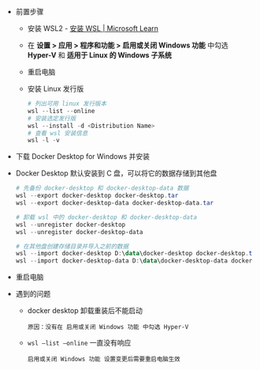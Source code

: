 - 前置步骤
    - 安装 WSL2 - [安装 WSL | Microsoft Learn](https://learn.microsoft.com/zh-cn/windows/wsl/install)
    - 在 **设置 > 应用 > 程序和功能 > 启用或关闭 Windows 功能** 中勾选 **Hyper-V** 和 **适用于 Linux 的 Windows 子系统**
    - 重启电脑
    - 安装 Linux 发行版
        
        ```powershell
        # 列出可用 linux 发行版本
        wsl --list --online
        # 安装选定发行版
        wsl --install -d <Distribution Name>
        # 查看 wsl 安装信息
        wsl -l -v
        ```
        
- 下载 Docker Desktop for Windows 并安装
- Docker Desktop 默认安装到 C 盘，可以将它的数据存储到其他盘
    
    ```powershell
    # 先备份 docker-desktop 和 docker-desktop-data 数据
    wsl --export docker-desktop docker-desktop.tar
    wsl --export docker-desktop-data docker-desktop-data.tar
    
    # 卸载 wsl 中的 docker-desktop 和 docker-desktop-data
    wsl --unregister docker-desktop
    wsl --unregister docker-desktop-data
    
    # 在其他盘创建存储目录并导入之前的数据
    wsl --import docker-desktop D:\data\docker-desktop docker-desktop.tar
    wsl --import docker-desktop-data D:\data\docker-desktop-data docker-desktop-data.tar
    ```
    
- 重启电脑
- 遇到的问题
    - docker desktop 卸载重装后不能启动
        
        ```
        原因：没有在 启用或关闭 Windows 功能 中勾选 Hyper-V
        ```
        
    - `wsl —list —online` 一直没有响应
        
        ```
        启用或关闭 Windows 功能 设置变更后需要重启电脑生效
        ```
<!-- ##{"timestamp":1684319502}## -->